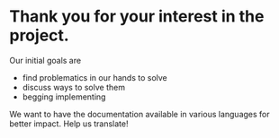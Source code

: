 # Thank you for your interest in the project. 

Our initial goals are 
- find problematics in our hands to solve
- discuss ways to solve them
- begging implementing

We want to have the documentation available in various languages for better impact. Help us translate! 

